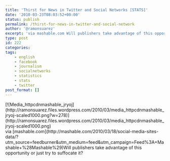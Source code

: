 ```yaml
---
title: 'Thirst for News in Twitter and Social Networks [STATS]'
date: '2010-03-23T08:03:52+00:00'
status: publish
permalink: /thirst-for-news-in-twitter-and-social-network
author: '@ramonsuarez'
excerpt: 'via mashable.com Will publishers take advantage of this opportunity or just try to suffocate it?'
type: post
id: 222
categories:
tags:
    - english
    - facebook
    - journalism
    - socialnetworks
    - statistics
    - stats
    - twitter
post_format: []
---
```

<div class="p_embed p_image_embed">[![Media_httpcdnmashable_jryoj](http://ramonsuarez.files.wordpress.com/2010/03/media_httpcdnmashable_jryoj-scaled1000.png?w=278)](http://ramonsuarez.files.wordpress.com/2010/03/media_httpcdnmashable_jryoj-scaled1000.png)</div>via [mashable.com](http://mashable.com/2010/03/18/social-media-sites-data/?utm_source=feedburner&utm_medium=feed&utm_campaign=Feed%3A+Mashable+%28Mashable%29)</div>Will publishers take advantage of this opportunity or just try to suffocate it?

</div>